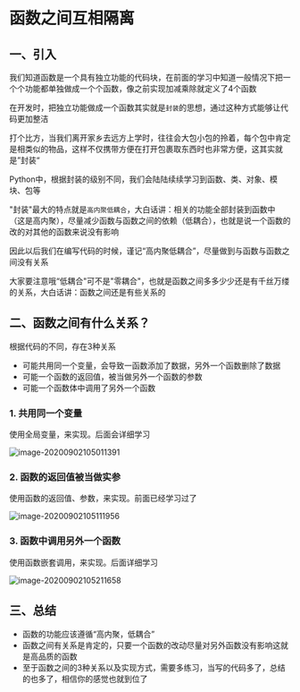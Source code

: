 # 函数之间互相隔离

## 一、引入

我们知道函数是一个具有独立功能的代码块，在前面的学习中知道一般情况下把一个个功能都单独做成一个个函数，像之前实现加减乘除就定义了4个函数

在开发时，把独立功能做成一个函数其实就是`封装`的思想，通过这种方式能够让代码更加整洁

打个比方，当我们离开家乡去远方上学时，往往会大包小包的拎着，每个包中肯定是相类似的物品，这样不仅携带方便在打开包裹取东西时也非常方便，这其实就是”封装“

Python中，根据封装的级别不同，我们会陆陆续续学习到函数、类、对象、模块、包等

"封装"最大的特点就是`高内聚低耦合`，大白话讲：相关的功能全部封装到函数中（这是高内聚），尽量减少函数与函数之间的依赖（低耦合），也就是说一个函数的改的对其他的函数来说没有影响



因此以后我们在编写代码的时候，谨记“高内聚低耦合”，尽量做到与函数与函数之间没有关系

大家要注意哦“低耦合"可不是"零耦合"，也就是函数之间多多少少还是有千丝万缕的关系，大白话讲：函数之间还是有些关系的



## 二、函数之间有什么关系？

根据代码的不同，存在3种关系

* 可能共用同一个变量，会导致一函数添加了数据，另外一个函数删除了数据
* 可能一个函数的返回值，被当做另外一个函数的参数
* 可能一个函数体中调用了另外一个函数



### 1. 共用同一个变量

使用全局变量，来实现。后面会详细学习

![image-20200902105011391](https://cdn.itprojects.cn/04book/0002.book.img/2020-python38/uhsd0.png)



### 2. 函数的返回值被当做实参

使用函数的返回值、参数，来实现。前面已经学习过了

![image-20200902105111956](https://cdn.itprojects.cn/04book/0002.book.img/2020-python38/rle0p.png)



### 3. 函数中调用另外一个函数

使用函数嵌套调用，来实现。后面详细学习

![image-20200902105211658](https://cdn.itprojects.cn/04book/0002.book.img/2020-python38/9m8m7.png)



## 三、总结

* 函数的功能应该遵循“高内聚，低耦合”
* 函数之间有关系是肯定的，只要一个函数的改动尽量对另外函数没有影响这就是高品质的函数
* 至于函数之间的3种关系以及实现方式，需要多练习，当写的代码多了，总结的也多了，相信你的感觉也就到位了